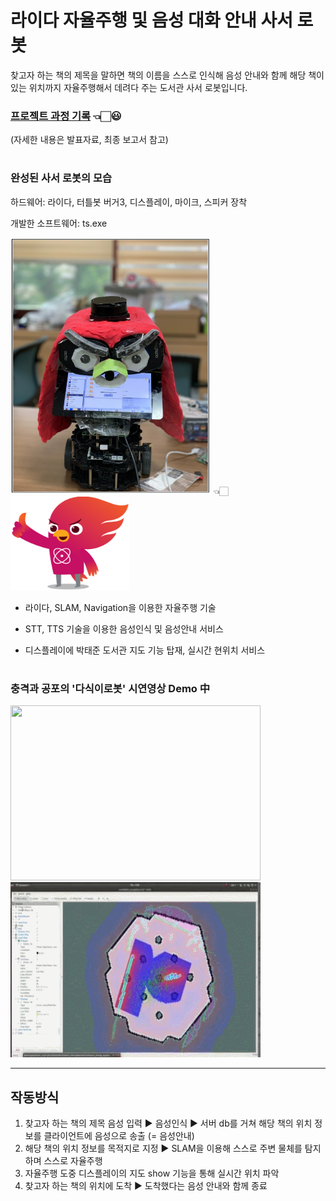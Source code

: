 # 라이다 자율주행 및 음성 대화 안내 사서 로봇

찾고자 하는 책의 제목을 말하면 책의 이름을 스스로 인식해 음성 안내와 함께 해당 책이 있는 위치까지 자율주행해서 데려다 주는 도서관 사서 로봇입니다.

### **[프로젝트 과정 기록](https://blog.naver.com/PostList.nhn?blogId=confettimimy&from=postList&categoryNo=7)**  👈🏻😃
(자세한 내용은 발표자료, 최종 보고서 참고)

#

### 완성된 사서 로봇의 모습 

하드웨어: 라이다, 터틀봇 버거3, 디스플레이, 마이크, 스피커 장착

개발한 소프트웨어: ts.exe

<img src="./readme_img/개발한 사서 로봇.PNG"  width="320" height="410"> 👈🏻<img src="./readme_img/포닉스.png"  width="190" height="150">

* 라이다, SLAM, Navigation을 이용한 자율주행 기술    

* STT, TTS 기술을 이용한 음성인식 및 음성안내 서비스

* 디스플레이에 박태준 도서관 지도 기능 탑재, 실시간 현위치 서비스  

#

### 충격과 공포의 '다식이로봇' 시연영상 Demo 中

<img src="./readme_img/충격과 공포의 다식이 주행 모습.gif"  width="400" height="280"><img src="./readme_img/주행 실시간 시연영상.gif"  width="400" height="280">



---

## 작동방식

1. 찾고자 하는 책의 제목 음성 입력 ▶️ 음성인식 ▶️ 서버 db를 거쳐 해당 책의 위치 정보를 클라이언트에 음성으로 송출 (= 음성안내)
2. 해당 책의 위치 정보를 목적지로 지정 ▶️ SLAM을 이용해 스스로 주변 물체를 탐지하며 스스로 자율주행
3. 자율주행 도중 디스플레이의 지도 show 기능을 통해 실시간 위치 파악
4. 찾고자 하는 책의 위치에 도착 ▶️ 도착했다는 음성 안내와 함께 종료

